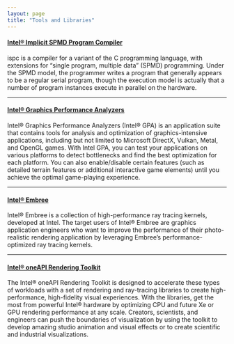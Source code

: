 ```yaml
---
layout: page
title: "Tools and Libraries"
---
```

<section class="box-container" markdown="1">

#### [Intel® Implicit SPMD Program Compiler](https://ispc.github.io/)

ispc is a compiler for a variant of the C programming language, with extensions for “single program, multiple data” (SPMD) programming. Under the SPMD model, the programmer writes a program that generally appears to be a regular serial program, though the execution model is actually that a number of program instances execute in parallel on the hardware.

<hr>

#### [Intel® Graphics Performance Analyzers](https://software.intel.com/content/www/us/en/develop/tools/graphics-performance-analyzers.html)

Intel® Graphics Performance Analyzers (Intel® GPA) is an application suite that contains tools for analysis and optimization of graphics-intensive applications, including but not limited to Microsoft DirectX, Vulkan, Metal, and OpenGL games. With Intel GPA, you can test your applications on various platforms to detect bottlenecks and find the best optimization for each platform. You can also enable/disable certain features (such as detailed terrain features or additional interactive game elements) until you achieve the optimal game-playing experience.

<hr>

#### [Intel® Embree](https://www.embree.org/)

Intel® Embree is a collection of high-performance ray tracing kernels, developed at Intel. The target users of Intel® Embree are graphics application engineers who want to improve the performance of their photo-realistic rendering application by leveraging Embree’s performance-optimized ray tracing kernels.

<hr>

#### [Intel® oneAPI Rendering Toolkit](https://software.intel.com/content/www/us/en/develop/tools/oneapi/rendering-toolkit.html#gs.0qh51v)

The Intel® oneAPI Rendering Toolkit is designed to accelerate these types of workloads with a set of rendering and ray-tracing libraries to create high-performance, high-fidelity visual experiences. With the libraries, get the most from powerful Intel® hardware by optimizing CPU and future Xe or GPU rendering performance at any scale. Creators, scientists, and engineers can push the boundaries of visualization by using the toolkit to develop amazing studio animation and visual effects or to create scientific and industrial visualizations.

</section>
